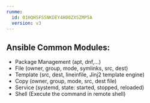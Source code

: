 ```yaml
---
runme:
  id: 01HQHSFSSNKDEY4H00ZXSZMP5A
  version: v3
---
```


## Ansible Common Modules:

- Package Management (apt, dnf,...)
- File (owner, group, mode, symlinks, src, dest)
- Template (src, dest, lineinfile, Jinj2 template engine)
- Copy (owner, group, mode, src, dest file)
- Service (systemd, state: started, stopped, reloaded)
- Shell (Execute the command in remote shell)